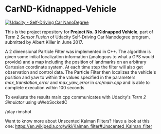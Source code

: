 # CarND-Kidnapped-Vehicle
[![Udacity - Self-Driving Car NanoDegree](https://s3.amazonaws.com/udacity-sdc/github/shield-carnd.svg)](http://www.udacity.com/drive)

This is the project repository for **Project No. 3 Kidnapped Vehicle**, part of Term 2 _Sensor Fusion_ of Udacity Self-Driving Car Nanodegree program, submitted by Albert Killer in June 2017. 

A 2 dimensional Particle Filter was implemented in C++. The algorithm is given some initial localization information (analogous to what a GPS would provide) and a map including the position of landmarks on an arbitrary Cartesian coordinate system. At each time step the filter will also get observation and control data. The Particle Filter then localizes the vehicle's position and yaw to within the values specified in the parameters *max_translation_error* and *max_yaw_error* in *src/main.cpp* and is able to complete execution within 100 seconds. 

To evaluate the results main.cpp communicates with Udacity's *Term 2 Simulator* using uWebSocketIO


/play rimshot


Want to know more about Unscented Kalman Filters? Have a look at this one: https://en.wikipedia.org/wiki/Kalman_filter#Unscented_Kalman_filter
